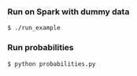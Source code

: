 ### Run on Spark with dummy data 

    $ ./run_example
     
### Run probabilities 

    $ python probabilities.py 


